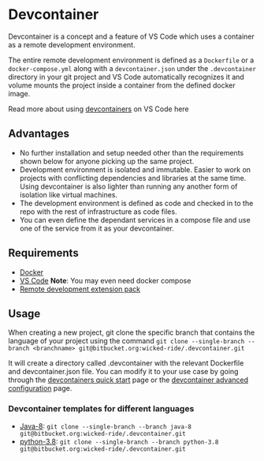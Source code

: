 # Devcontainer #

Devcontainer is a concept and a feature of VS Code which uses a container as a remote development environment. 

The entire remote development environment is defined as a `Dockerfile` or a `docker-compose.yml` along with a `devcontainer.json` under the `.devcontainer` directory in your git project and VS Code automatically recognizes it and volume mounts the project inside a container from the defined docker image.

Read more about using [devcontainers](https://code.visualstudio.com/docs/remote/containers) on VS Code here

## Advantages ##
* No further installation and setup needed other than the requirements shown below for anyone picking up the same project. 
* Development environment is isolated and immutable. Easier to work on projects with conflicting dependencies and libraries at the same time. Using devcontainer is also lighter than running any another form of isolation like virtual machines.
* The development environment is defined as code and checked in to the repo with the rest of infrastructure as code files.
* You can even define the dependant services in a compose file and use one of the service from it as your devcontainer.

## Requirements ##
* [Docker](https://www.docker.com/get-started)
* [VS Code](https://code.visualstudio.com/download) **Note**: You may even need docker compose
* [Remote development extension pack](https://marketplace.visualstudio.com/items?itemName=ms-vscode-remote.vscode-remote-extensionpack)

## Usage ##
When creating a new project, git clone the specific branch that contains the language of your project using the command `git clone --single-branch --branch <branchname> git@bitbucket.org:wicked-ride/.devcontainer.git`

It will create a directory called .devcontainer with the relevant Dockerfile and devcontainer.json file. You can modify it to your use case by going through the [devcontainers quick start](https://code.visualstudio.com/docs/remote/containers) page or the [devcontainer advanced configuration](https://code.visualstudio.com/docs/remote/containers-advanced) page.

### Devcontainer templates for different languages ###
* [Java-8](https://bitbucket.org/wicked-ride/.devcontainer/src/java-8/): `git clone --single-branch --branch java-8 git@bitbucket.org:wicked-ride/.devcontainer.git`
* [python-3.8](https://bitbucket.org/wicked-ride/.devcontainer/src/python-3.8/): `git clone --single-branch --branch python-3.8 git@bitbucket.org:wicked-ride/.devcontainer.git`